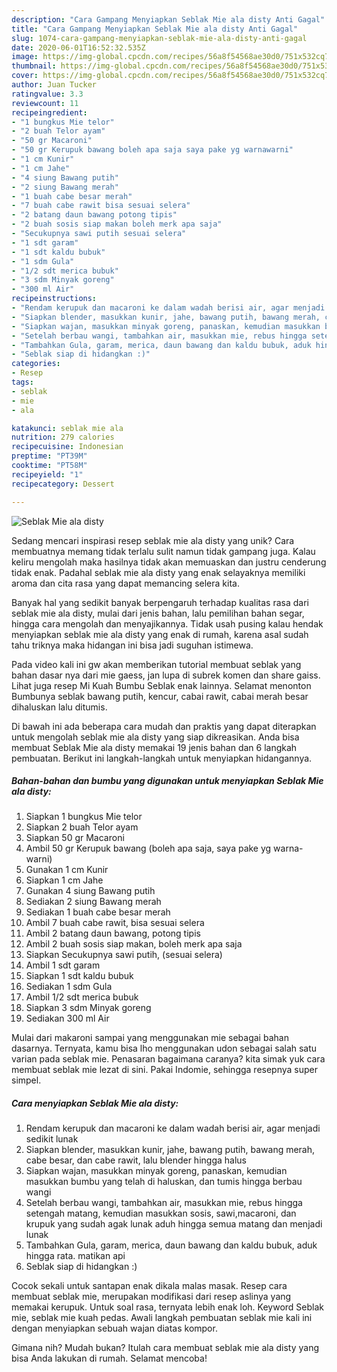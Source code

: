 ```yaml
---
description: "Cara Gampang Menyiapkan Seblak Mie ala disty Anti Gagal"
title: "Cara Gampang Menyiapkan Seblak Mie ala disty Anti Gagal"
slug: 1074-cara-gampang-menyiapkan-seblak-mie-ala-disty-anti-gagal
date: 2020-06-01T16:52:32.535Z
image: https://img-global.cpcdn.com/recipes/56a8f54568ae30d0/751x532cq70/seblak-mie-ala-disty-foto-resep-utama.jpg
thumbnail: https://img-global.cpcdn.com/recipes/56a8f54568ae30d0/751x532cq70/seblak-mie-ala-disty-foto-resep-utama.jpg
cover: https://img-global.cpcdn.com/recipes/56a8f54568ae30d0/751x532cq70/seblak-mie-ala-disty-foto-resep-utama.jpg
author: Juan Tucker
ratingvalue: 3.3
reviewcount: 11
recipeingredient:
- "1 bungkus Mie telor"
- "2 buah Telor ayam"
- "50 gr Macaroni"
- "50 gr Kerupuk bawang boleh apa saja saya pake yg warnawarni"
- "1 cm Kunir"
- "1 cm Jahe"
- "4 siung Bawang putih"
- "2 siung Bawang merah"
- "1 buah cabe besar merah"
- "7 buah cabe rawit bisa sesuai selera"
- "2 batang daun bawang potong tipis"
- "2 buah sosis siap makan boleh merk apa saja"
- "Secukupnya sawi putih sesuai selera"
- "1 sdt garam"
- "1 sdt kaldu bubuk"
- "1 sdm Gula"
- "1/2 sdt merica bubuk"
- "3 sdm Minyak goreng"
- "300 ml Air"
recipeinstructions:
- "Rendam kerupuk dan macaroni ke dalam wadah berisi air, agar menjadi sedikit lunak"
- "Siapkan blender, masukkan kunir, jahe, bawang putih, bawang merah, cabe besar, dan cabe rawit, lalu blender hingga halus"
- "Siapkan wajan, masukkan minyak goreng, panaskan, kemudian masukkan bumbu yang telah di haluskan, dan tumis hingga berbau wangi"
- "Setelah berbau wangi, tambahkan air, masukkan mie, rebus hingga setengah matang, kemudian masukkan sosis, sawi,macaroni, dan krupuk yang sudah agak lunak aduh hingga semua matang dan menjadi lunak"
- "Tambahkan Gula, garam, merica, daun bawang dan kaldu bubuk, aduk hingga rata. matikan api"
- "Seblak siap di hidangkan :)"
categories:
- Resep
tags:
- seblak
- mie
- ala

katakunci: seblak mie ala 
nutrition: 279 calories
recipecuisine: Indonesian
preptime: "PT39M"
cooktime: "PT58M"
recipeyield: "1"
recipecategory: Dessert

---
```



![Seblak Mie ala disty](https://img-global.cpcdn.com/recipes/56a8f54568ae30d0/751x532cq70/seblak-mie-ala-disty-foto-resep-utama.jpg)

Sedang mencari inspirasi resep seblak mie ala disty yang unik? Cara membuatnya memang tidak terlalu sulit namun tidak gampang juga. Kalau keliru mengolah maka hasilnya tidak akan memuaskan dan justru cenderung tidak enak. Padahal seblak mie ala disty yang enak selayaknya memiliki aroma dan cita rasa yang dapat memancing selera kita.

Banyak hal yang sedikit banyak berpengaruh terhadap kualitas rasa dari seblak mie ala disty, mulai dari jenis bahan, lalu pemilihan bahan segar, hingga cara mengolah dan menyajikannya. Tidak usah pusing kalau hendak menyiapkan seblak mie ala disty yang enak di rumah, karena asal sudah tahu triknya maka hidangan ini bisa jadi suguhan istimewa.

Pada video kali ini gw akan memberikan tutorial membuat seblak yang bahan dasar nya dari mie gaess, jan lupa di subrek komen dan share gaiss. Lihat juga resep Mi Kuah Bumbu Seblak enak lainnya. Selamat menonton Bumbunya seblak bawang putih, kencur, cabai rawit, cabai merah besar dihaluskan lalu ditumis.


Di bawah ini ada beberapa cara mudah dan praktis yang dapat diterapkan untuk mengolah seblak mie ala disty yang siap dikreasikan. Anda bisa membuat Seblak Mie ala disty memakai 19 jenis bahan dan 6 langkah pembuatan. Berikut ini langkah-langkah untuk menyiapkan hidangannya.

<!--inarticleads1-->

##### Bahan-bahan dan bumbu yang digunakan untuk menyiapkan Seblak Mie ala disty:

1. Siapkan 1 bungkus Mie telor
1. Siapkan 2 buah Telor ayam
1. Siapkan 50 gr Macaroni
1. Ambil 50 gr Kerupuk bawang (boleh apa saja, saya pake yg warna-warni)
1. Gunakan 1 cm Kunir
1. Siapkan 1 cm Jahe
1. Gunakan 4 siung Bawang putih
1. Sediakan 2 siung Bawang merah
1. Sediakan 1 buah cabe besar merah
1. Ambil 7 buah cabe rawit, bisa sesuai selera
1. Ambil 2 batang daun bawang, potong tipis
1. Ambil 2 buah sosis siap makan, boleh merk apa saja
1. Siapkan Secukupnya sawi putih, (sesuai selera)
1. Ambil 1 sdt garam
1. Siapkan 1 sdt kaldu bubuk
1. Sediakan 1 sdm Gula
1. Ambil 1/2 sdt merica bubuk
1. Siapkan 3 sdm Minyak goreng
1. Sediakan 300 ml Air


Mulai dari makaroni sampai yang menggunakan mie sebagai bahan dasarnya. Ternyata, kamu bisa lho menggunakan udon sebagai salah satu varian pada seblak mie. Penasaran bagaimana caranya? kita simak yuk cara membuat seblak mie lezat di sini. Pakai Indomie, sehingga resepnya super simpel. 

<!--inarticleads2-->

##### Cara menyiapkan Seblak Mie ala disty:

1. Rendam kerupuk dan macaroni ke dalam wadah berisi air, agar menjadi sedikit lunak
1. Siapkan blender, masukkan kunir, jahe, bawang putih, bawang merah, cabe besar, dan cabe rawit, lalu blender hingga halus
1. Siapkan wajan, masukkan minyak goreng, panaskan, kemudian masukkan bumbu yang telah di haluskan, dan tumis hingga berbau wangi
1. Setelah berbau wangi, tambahkan air, masukkan mie, rebus hingga setengah matang, kemudian masukkan sosis, sawi,macaroni, dan krupuk yang sudah agak lunak aduh hingga semua matang dan menjadi lunak
1. Tambahkan Gula, garam, merica, daun bawang dan kaldu bubuk, aduk hingga rata. matikan api
1. Seblak siap di hidangkan :)


Cocok sekali untuk santapan enak dikala malas masak. Resep cara membuat seblak mie, merupakan modifikasi dari resep aslinya yang memakai kerupuk. Untuk soal rasa, ternyata lebih enak loh. Keyword Seblak mie, seblak mie kuah pedas. Awali langkah pembuatan seblak mie kali ini dengan menyiapkan sebuah wajan diatas kompor. 

Gimana nih? Mudah bukan? Itulah cara membuat seblak mie ala disty yang bisa Anda lakukan di rumah. Selamat mencoba!
